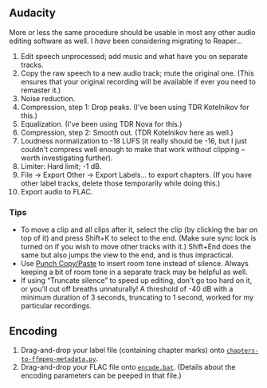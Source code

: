 
## Audacity

More or less the same procedure should be usable in most any other audio editing software as well. I *have* been considering migrating to Reaper…

1. Edit speech unprocessed; add music and what have you on separate tracks.
2. Copy the raw speech to a new audio track; mute the original one. (This ensures that your original recording will be available if ever you need to remaster it.)
3. Noise reduction. <!-- 4. De-esser (TDR Nova) (??? Haven't quite figured this one out yet. Can skip. It sounds fine without.) -->
4. Compression, step 1: Drop peaks. (I've been using TDR Kotelnikov for this.)
5. Equalization. (I've been using TDR Nova for this.)
6. Compression, step 2: Smooth out. (TDR Kotelnikov here as well.)
7. Loudness normalization to -18 LUFS (it really should be -16, but I just couldn't compress well enough to make that work without clipping – worth investigating further).
8. Limiter: Hard limit; -1 dB.
9. File → Export Other → Export Labels… to export chapters. (If you have other label tracks, delete those temporarily while doing this.)
10. Export audio to FLAC.

### Tips

* To move a clip and all clips after it, select the clip (by clicking the bar on top of it) and press Shift+K to select to the end. (Make sure sync lock is turned on if you wish to move other tracks with it.) Shift+End does the same but also jumps the view to the end, and is thus impractical.
* Use [Punch Copy/Paste](https://forum.audacityteam.org/t/punch-copy-paste/28906) to insert room tone instead of silence. Always keeping a bit of room tone in a separate track may be helpful as well.
* If using “Truncate silence” to speed up editing, don't go too hard on it, or you'll cut off breaths unnaturally! A threshold of -40 dB with a minimum duration of 3 seconds, truncating to 1 second, worked for my particular recordings. 

## Encoding

1. Drag-and-drop your label file (containing chapter marks) onto [`chapters-to-ffmpeg-metadata.py`](chapters-to-ffmpeg-metadata.py).
2. Drag-and-drop your FLAC file onto [`encode.bat`](/encode.bat). (Details about the encoding parameters can be peeped in that file.)
